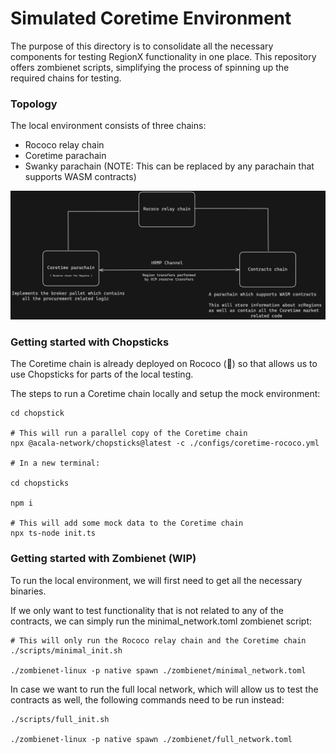 # Simulated Coretime Environment

The purpose of this directory is to consolidate all the necessary components for testing RegionX functionality in one place. This repository offers zombienet scripts, simplifying the process of spinning up the required chains for testing.

### Topology

The local environment consists of three chains:

-   Rococo relay chain
-   Coretime parachain
-   Swanky parachain (NOTE: This can be replaced by any parachain that supports WASM contracts)

<p align="center">
 <img src="./docs/topology.png" />
</p>

### Getting started with Chopsticks

The Coretime chain is already deployed on Rococo (🥳) so that allows us to use Chopsticks for parts of the local testing.

The steps to run a Coretime chain locally and setup the mock environment:

```
cd chopstick

# This will run a parallel copy of the Coretime chain
npx @acala-network/chopsticks@latest -c ./configs/coretime-rococo.yml

# In a new terminal:

cd chopsticks

npm i

# This will add some mock data to the Coretime chain
npx ts-node init.ts
```

### Getting started with Zombienet (WIP)

To run the local environment, we will first need to get all the necessary binaries.

If we only want to test functionality that is not related to any of the contracts, we can simply run the minimal_network.toml zombienet script:

```
# This will only run the Rococo relay chain and the Coretime chain
./scripts/minimal_init.sh

./zombienet-linux -p native spawn ./zombienet/minimal_network.toml
```

In case we want to run the full local network, which will allow us to test the contracts as well, the following commands need to be run instead:

```
./scripts/full_init.sh

./zombienet-linux -p native spawn ./zombienet/full_network.toml
```
